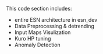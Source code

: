 This code section includes:

- entire ESN architecture in esn_dev
- Data Preprocessing & detrending
- Input Maps Visulization
- Kuro HP tuning
- Anomaly Detection
